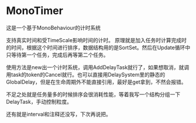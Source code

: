 # MonoTimer

这是一个基于MonoBehaviour的计时系统

支持真实时间和受TimeScale影响时间的计时。
原理就是加入任务时计算完成时的时间，根据这个时间进行排序，数据结构用的是SortSet。然后在Update循环中只等待第一个任务，完成后再等第二个任务。

 使用方法是new出一个计时系统，调用AddDelayTask就行了，如果想取消，就调用task的token的Cancel就行。也可以直接用DelaySystem里的静态的GlobalDelay，但是在生命周期外不能直接引用，最好是get拿到，不然会报错。

不足之处就是任务量多的时候排序会很消耗性能，等着我写一个结构分组一下DelayTask，手动控制粒度。

还有就是interval和注释还没写，下次再说把。

